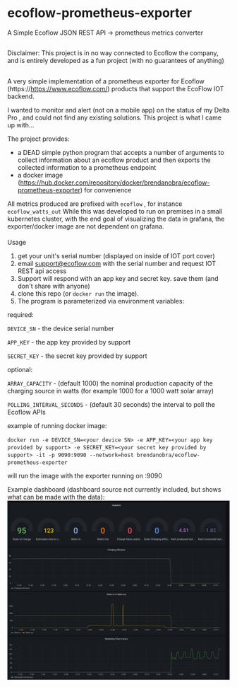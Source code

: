 # ecoflow-prometheus-exporter
A Simple Ecoflow JSON REST API -> prometheus metrics converter
##
Disclaimer: This project is in no way connected to Ecoflow the company, and is entirely developed as a fun project (with no guarantees of anything)
##
A very simple implementation of a prometheus exporter for Ecoflow (https://https://www.ecoflow.com/) products that support the EcoFlow IOT backend.

I wanted to monitor and alert (not on a mobile app) on the status of my Delta Pro , and could not find any existing solutions.  This project is what I came up with...

The project provides:
- a DEAD simple python program that accepts a number of arguments to collect information about an ecoflow product and then exports the collected information to 
a prometheus endpoint
- a docker image (https://hub.docker.com/repository/docker/brendanobra/ecoflow-prometheus-exporter) for convenience 

All metrics produced are prefixed with `ecoflow` , for instance `ecoflow_watts_out`
While this was developed to run on premises in a small kubernetes cluster, with the end goal of visualizing the data in grafana, the exporter/docker image are not
dependent on grafana.
####
Usage
1) get your unit's serial number (displayed on inside of IOT port cover)
2) email support@ecoflow.com with the serial number and request IOT REST api access
3) Support will respond with an app key and secret key. save them (and don't share with anyone)
4) clone this repo (or `docker run` the image). 
5) The program is parameterized via environment variables:

required:

`DEVICE_SN` - the device serial number

`APP_KEY` - the app key provided by support

`SECRET_KEY` - the secret key provided by support

optional:

`ARRAY_CAPACITY` - (default 1000) the nominal production capacity of the charging source in watts (for example 1000 for a 1000 watt solar array)

`POLLING_INTERVAL_SECONDS` - (default 30 seconds) the interval to poll the Ecoflow APIs

example of running docker image: 

`docker run -e DEVICE_SN=<your device SN> -e APP_KEY=<your app key provided by support> -e SECRET_KEY=<your secret key provided by support> -it -p 9090:9090 --network=host brendanobra/ecoflow-prometheus-exporter`

will run the image with the exporter running on <your computers ip address>:9090

Example dashboard (dashboard source not currently included, but shows what can be made with the data):
![](ecoflow_dash.png?raw=true)
